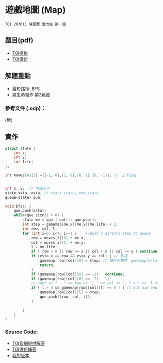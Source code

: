 <!--
Tags: DFS, Disjoint Set並查集, TOI,
-->
# 遊戲地圖 (Map)

``TOI 202011 練習賽 潛力組 第一題``

## 題目(pdf)  
* [TOI提供](https://toi-reg.csie.ntnu.edu.tw/question/202011/Map.pdf)  
* [TOI備份](source\Map.pdf)  

## 解題重點
* 最短路徑: BFS
* 將生命當作 第3維度

### 參考文件 (.odp)：
(無)

## 實作

``` c++
struct state {
    int x;
    int y;
    int life;
};

int moves[4][2] ={{-1, 0},{1, 0},{0, 1},{0, -1}}; //　上下左右


int x, y;  // 地圖大小 
state ssta, esta; // start_state, end_state
queue<state> que;

void bfs() {
	que.push(ssta); 
    while(que.size() > 0) {
        state me = que.front(); que.pop();
        int step = gamemap[me.x][me.y][me.life] + 1;
        int row, col, l;
        for (int i=0; i<4; i++) {    //push 4 directs step to queue
            row = moves[i][0] + me.x;
            col = moves[i][1] + me.y;
            l = me.life;
            if ( row < 0 || row >= x || col < 0 || col >= y ) continue;  // outside of boundary
            if (esta.x == row && esta.y == col) { // 到達
                gamemap[row][col][0] = step; // 儲存步數在　gamemap[esta.x][esta.y][0]
                return;
            }
            if (gamemap[row][col][0] == -1)   continue;                // next step is barrier
            if (gamemap[row][col][0] == -2) --l;                       // next is trape => life -1
            // cout << "   " << row << ", " << col << ", l = " <<  l << endl;
            if ( l > 0 && gamemap[row][col][l] == 0 ) { // not die and not reach next state(postion & lift) yet 
                gamemap[row][col][l] = step;
                que.push({row, col, l});
            }
            
        }
    }
} 
```


### Source Code:
* [TOI官網提供解答](https://toi-reg.csie.ntnu.edu.tw/question/202011/Map.cpp)
* [TOI備份解答](source\Map_toi.cpp)
* [我的版本](source\Map.cpp)
